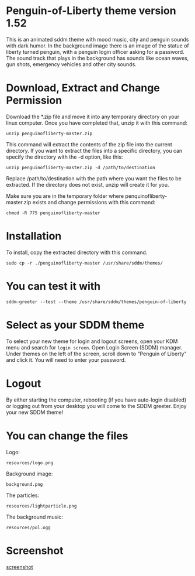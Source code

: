 # Penguin-of-Liberty theme version 1.52

This is an animated sddm theme with mood music, city and penguin sounds with dark humor. In the background image there is an image of the statue of liberty turned penguin, with a penguin login officer asking for a password. The sound track that plays in the background has sounds like ocean waves, gun shots, emergency vehicles and other city sounds.

# Download, Extract and Change Permission

Download the *.zip file and move it into any temporary directory on your linux computer. Once you have completed that, unzip it with this command:

    unzip penguinofliberty-master.zip

This command will extract the contents of the zip file into the current directory. If you want to extract the files into a specific directory, you can specify the directory with the -d option, like this:

    unzip penguinofliberty-master.zip -d /path/to/destination

Replace /path/to/destination with the path where you want the files to be extracted. If the directory does not exist, unzip will create it for you.

Make sure you are in the temporary folder where penquinofliberty-master.zip exists and change permissions with this command:

    chmod -R 775 penguinofliberty-master
    
# Installation

To install, copy the extracted directory with this command.
    
    sudo cp -r ./penguinofliberty-master /usr/share/sddm/themes/

# You can test it with

    sddm-greeter --test --theme /usr/share/sddm/themes/penguin-of-liberty

# Select as your SDDM theme

To select your new theme for login and logout screens, open your KDM menu and search for <code>login screen</code>. Open 
Login Screen (SDDM) manager. Under themes on the left of the screen, scroll down to "Penguin of Liberty" and click it. You will need to enter your password.

# Logout

By either starting the computer, rebooting (if you have auto-login disabled) or logging out from your desktop you will come to the SDDM greeter. Enjoy your new SDDM theme!

# You can change the files

Logo:

    resources/logo.png

Background image:

    background.png
    
The particles:

    resources/lightparticle.png
    
The background music:

    resources/pol.ogg
    
# Screenshot
    
[screenshot](screenshot.jpg)


